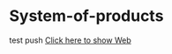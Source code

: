 # System-of-products
test push
[Click here to show Web](https://hassansoliman1.github.io/System-of-products/)
